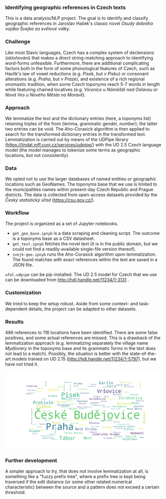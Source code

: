 ### Identifying geographic references in Czech texts

This is a data analysis/NLP project. The goal is to identify and classify geographic references in Jaroslav Hašek's classic novel *Osudy dobrého vojáka Švejka za světové války*.

### Challenge
Like most Slavic languages, Czech has a complex system of declensions (*skloňováni*) that makes a direct string-matching approach to identifying word-forms unfeasible. Furthermore, there are additional complicating factors both in the form of some phonological features of Czech, such as Havlik's law of vowel reductions (e.g. *Pisek*, but *v Pisku*) or consonant alterations (e.g. *Praha*, but *v Praze*), and existence of a rich regional onomastic tradition, when some Czech toponyms reach 5-7 words in length while featuring chained locatives (e.g. *Vícenice u Náměště nad Oslavou* or *Nová Ves u Nového Města na Moravě*).

### Approach
We lemmatize the text and the dictionary entries (here, a toponyms list) retaining triples of the from (lemma, grammatic gender, number); the latter two entries can be void. The Aho-Corasick algorithm is then applied to search for the transformed dictionary entries in the transformed text. Lemmatization is carried out by means of the UDPipe library (https://lindat.mff.cuni.cz/services/udpipe/) with the UD 2.5 Czech language model (the model manages to tokenize some terms as geographic locations, but not consistently). 

### Data
We opted not to use the larger databases of named entities or geographic locations such as GeoNames. The toponyms base that we use is limited to the municipalities names within present-day Czech Republic and Prague districts. The data is collected from open-access datasets provided by the *Český statistický úřad* (https://csu.gov.cz/).

### Workflow

The project is organized as a set of Jupyter notebooks.

- `get_geo_base.ipnyb` is a data scraping and cleaning script. The outcome is a toponyms base as a CSV datasheet.
- `get_text.ipnyb` fetches the novel text (it is in the public domain, but we could not find a readily-available single-file version thereof).
- `svejk-geo.ipnyb` runs the Aho-Corasick algorithm upon lemmatization. The found matches with exact references within the text are saved in a JSON file.

`ufal.udpipe` can be pip-installed. The UD 2.5 model for Czech that we use can be downloaded from http://hdl.handle.net/11234/1-3131 .

### Customization

We tried to keep the setup robust. Aside from some context- and task-dependent details, the project can be adapted to other datasets.

### Results

486 references to 118 locations have been identified. There are some false positives, and some actual references are missed. This is a drawback of the lemmatization approach (e.g. lemmatizing separately the village name *Mydlovary* in the toponyms base and its grammatic forms in the text does not lead to a match). Possibly, the situation is better with the state-of-the-art models trained on UD 2.15 (http://hdl.handle.net/11234/1-5797), but we have not tried it.

![wordcloud](./svejk-geo-wordcloud.png)

### Further development

A simpler approach to try, that does not involve lemmatization at all, is something like a "fuzzy prefix tree", where a prefix tree is kept being traversed if the edit distance (or some other related numerical characteristic) between the source and a pattern does not exceed a certain threshold. 